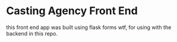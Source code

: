 # Casting Agency Front End
this front end app was built using flask forms wtf, for using with the backend in this repo.